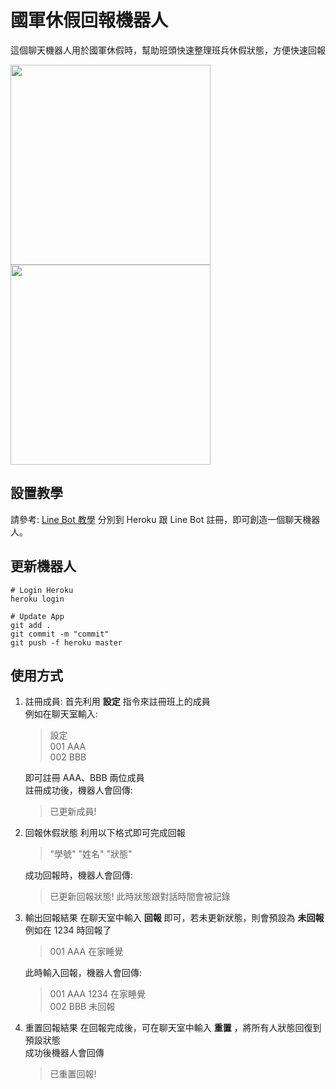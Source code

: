 # 國軍休假回報機器人
這個聊天機器人用於國軍休假時，幫助班頭快速整理班兵休假狀態，方便快速回報

<img src="https://github.com/cwLin1/holiday-report-line-bot/assets/61427980/b26cda8c-4e18-45fc-b1c0-6e8007b3a1fc" width="320">\
<img src="https://github.com/cwLin1/holiday-report-line-bot/assets/61427980/dc8c0b65-84eb-4d13-ba66-69d983079802" width="320">  

## 設置教學
請參考: [Line Bot 教學](https://github.com/yaoandy107/line-bot-tutorial?tab=readme-ov-file)
分別到 Heroku 跟 Line Bot 註冊，即可創造一個聊天機器人。

## 更新機器人
```
# Login Heroku
heroku login

# Update App
git add .
git commit -m "commit"
git push -f heroku master
```

## 使用方式
1. 註冊成員:
   首先利用 **設定** 指令來註冊班上的成員  
   例如在聊天室輸入:
   > 設定  
   > 001 AAA  
   > 002 BBB
   
   即可註冊 AAA、BBB 兩位成員  
   註冊成功後，機器人會回傳:
   > 已更新成員!

2. 回報休假狀態
   利用以下格式即可完成回報  
   > "學號" "姓名" "狀態"
   
   成功回報時，機器人會回傳:  
   > 已更新回報狀態!
   此時狀態跟對話時間會被記錄

4. 輸出回報結果
   在聊天室中輸入 **回報** 即可，若未更新狀態，則會預設為 **未回報**  
   例如在 1234 時回報了
   > 001 AAA 在家睡覺
   
   此時輸入回報，機器人會回傳:  
   > 001 AAA 1234 在家睡覺  
   > 002 BBB 未回報

6. 重置回報結果
   在回報完成後，可在聊天室中輸入 **重置** ，將所有人狀態回復到預設狀態  
   成功後機器人會回傳
   > 已重置回報!
   
